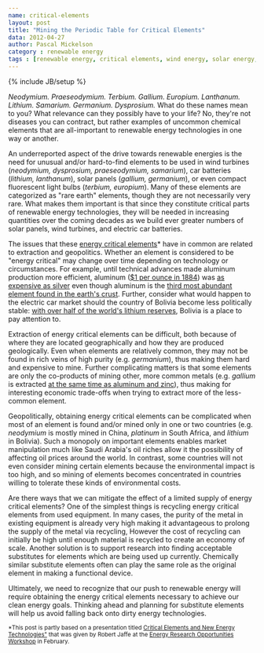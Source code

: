```yaml
---
name: critical-elements
layout: post
title: "Mining the Periodic Table for Critical Elements"
data: 2012-04-27
author: Pascal Mickelson
category : renewable energy
tags : [renewable energy, critical elements, wind energy, solar energy, mining, environmental impact]
---
```

{% include JB/setup %}

*Neodymium. Praeseodymium. Terbium. Gallium. Europium. Lanthanum. Lithium. Samarium. Germanium. Dysprosium.*  What do these names mean to you?  What relevance can they possibly have to your life?  No, they're not diseases you can contract, but rather examples of uncommon chemical elements that are all-important to renewable energy technologies in one way or another.

An underreported aspect of the drive towards renewable energies is the need for unusual and/or hard-to-find elements to be used in wind turbines (*neodymium, dysprosium, praeseodymium, samarium*), car batteries (*lithium, lanthanum*), solar panels (*gallium, germanium*), or even compact fluorescent light bulbs (*terbium, europium*).  Many of these elements are categorized as "rare earth" elements, though they are not necessarily very rare.  What makes them important is that since they constitute critical parts of renewable energy technologies, they will be needed in increasing quantities over the coming decades as we build ever greater numbers of solar panels, wind turbines, and electric car batteries.    

The issues that these [energy critical elements][ECEs]\* have in common are related to extraction and geopolitics.  Whether an element is considered to be "energy critical" may change over time depending on technology or circumstances.  For example, until technical advances made aluminum production more efficient, aluminum ([$1 per ounce in 1884][ALprice]) was [as expensive as silver][AGprice] even though aluminum is the [third most abundant element found in the earth's crust][ALabundance].  Further, consider what would happen to the electric car market should the country of Bolivia become less politically stable:  [with over half of the world's lithium reserves][LIreserves], Bolivia is a place to pay attention to.

Extraction of energy critical elements can be difficult, both because of where they are located geographically and how they are produced geologically.  Even when elements are relatively common, they may not be found in rich veins of high purity (e.g. *germanium*), thus making them hard and expensive to mine.  Further complicating matters is that some elements are only the co-products of mining other, more common metals (e.g. *gallium* is extracted [at the same time as aluminum and zinc][GAcoproduction]), thus making for interesting economic trade-offs when trying to extract more of the less-common element.

Geopolitically, obtaining energy critical elements can be complicated when most of an element is found and/or mined only in one or two countries (e.g. *neodymium* is mostly mined in China, *platinum* in South Africa, and *lithium* in Bolivia).  Such a monopoly on important elements enables market manipulation much like Saudi Arabia's oil riches allow it the possibility of affecting oil prices around the world.  In contrast, some countries will not even consider mining certain elements because the environmental impact is too high, and so mining of elements becomes concentrated in countries willing to tolerate these kinds of environmental costs.

Are there ways that we can mitigate the effect of a limited supply of energy critical elements?  One of the simplest things is recycling energy critical elements from used equipment.  In many cases, the purity of the metal in existing equipment is already very high making it advantageous to prolong the supply of the metal via recycling, However the cost of recycling can initially be high until enough material is recycled to create an economy of scale.  Another solution is to support research into finding acceptable substitutes for elements which are being used up currently.  Chemically similar substitute elements often can play the same role as the original element in making a functional device.

Ultimately, we need to recognize that our push to renewable energy will require obtaining the energy critical elements necessary to achieve our clean energy goals.  Thinking ahead and planning for substitute elements will help us avoid falling back onto dirty energy technologies.

[ECEs]: http://www.aps.org/units/gera/meetings/march12/upload/Jaffe.pdf
[ALprice]: http://www.tms.org/pubs/journals/jom/9511/binczewski-9511.html
[AGprice]: http://www.kitco.com/charts/historicalsilver.html
[ALabundance]: http://en.wikipedia.org/wiki/Abundance_of_elements_in_Earth%27s_crust
[LIreserves]: http://news.bbc.co.uk/2/hi/7707847.stm
[GAcoproduction]: http://en.wikipedia.org/wiki/Gallium

<small>*This post is partly based on a presentation titled <a href="http://www.aps.org/units/gera/meetings/march12/upload/Jaffe.pdf">Critical Elements and New Energy Technologies"</a> that was given by Robert Jaffe at the <a href="http://www.aps.org/units/gera/meetings/march12/index.cfm">Energy Research Opportunities Workshop</a> in February.</small>